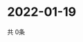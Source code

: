 # 2022-01-19
  共 0条

  <!-- BEGIN -->
  <!-- 最后更新时间Wed Jan 19 2022 14:03:16 GMT+0000 (Coordinated Universal Time) -->
  
  <!-- END -->
  
  